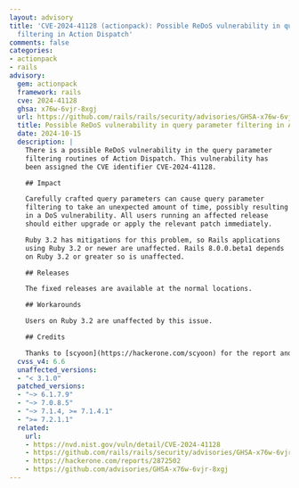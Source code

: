 ```yaml
---
layout: advisory
title: 'CVE-2024-41128 (actionpack): Possible ReDoS vulnerability in query parameter
  filtering in Action Dispatch'
comments: false
categories:
- actionpack
- rails
advisory:
  gem: actionpack
  framework: rails
  cve: 2024-41128
  ghsa: x76w-6vjr-8xgj
  url: https://github.com/rails/rails/security/advisories/GHSA-x76w-6vjr-8xgj
  title: Possible ReDoS vulnerability in query parameter filtering in Action Dispatch
  date: 2024-10-15
  description: |
    There is a possible ReDoS vulnerability in the query parameter
    filtering routines of Action Dispatch. This vulnerability has
    been assigned the CVE identifier CVE-2024-41128.

    ## Impact

    Carefully crafted query parameters can cause query parameter
    filtering to take an unexpected amount of time, possibly resulting
    in a DoS vulnerability. All users running an affected release
    should either upgrade or apply the relevant patch immediately.

    Ruby 3.2 has mitigations for this problem, so Rails applications
    using Ruby 3.2 or newer are unaffected. Rails 8.0.0.beta1 depends
    on Ruby 3.2 or greater so is unaffected.

    ## Releases

    The fixed releases are available at the normal locations.

    ## Workarounds

    Users on Ruby 3.2 are unaffected by this issue.

    ## Credits

    Thanks to [scyoon](https://hackerone.com/scyoon) for the report and patches!
  cvss_v4: 6.6
  unaffected_versions:
  - "< 3.1.0"
  patched_versions:
  - "~> 6.1.7.9"
  - "~> 7.0.8.5"
  - "~> 7.1.4, >= 7.1.4.1"
  - ">= 7.2.1.1"
  related:
    url:
    - https://nvd.nist.gov/vuln/detail/CVE-2024-41128
    - https://github.com/rails/rails/security/advisories/GHSA-x76w-6vjr-8xgj
    - https://hackerone.com/reports/2872502
    - https://github.com/advisories/GHSA-x76w-6vjr-8xgj
---
```

